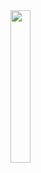 
<img style="width: 25%" src="G:\Mi unidad\OBSIDIAN_ONLINE\Waterdeep_DragonHeist\ZZZAttachments\qpkEY8PnZUWN561yFOBjvoG04mpYvGiKJP867jCL.png"> 
